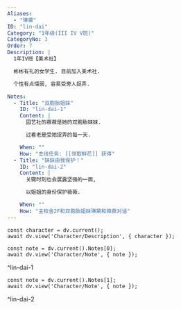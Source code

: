 ```yaml
---
Aliases:
  - "琳黛"
ID: "lin-dai"
Category: "1年级(III IV V班)"
CategoryNo: 3
Order: 7
Description: |
  1年IV班【美术社】

  彬彬有礼的女学生. 目前加入美术社.

  个性有点懦弱, 容易受旁人捉弄.

Notes:
  - Title: "双胞胎姐妹"
    ID: "lin-dai-1"
    Content: |
      园艺社的薇薇是她的双胞胎妹妹.

      过着老是受她捉弄的每一天.

    When: ""
    How: "支线任务: [[领取鲜花]] 获得"
  - Title: "妹妹由我保护！"
    ID: "lin-dai-2"
    Content: |
      关键时刻也会展露坚强的一面,

      以姐姐的身份保护薇薇.

    When: ""
    How: "主校舍2F和双胞胎姐妹琳黛和薇薇对话"
---
```

```dataviewjs
const character = dv.current();
await dv.view('Character/Description', { character });
```

```dataviewjs
const note = dv.current().Notes[0];
await dv.view('Character/Note', { note });
```
^lin-dai-1

```dataviewjs
const note = dv.current().Notes[1];
await dv.view('Character/Note', { note });
```
^lin-dai-2